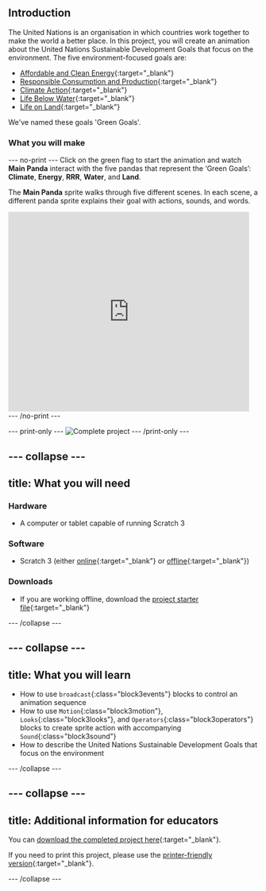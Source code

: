 ## Introduction

The United Nations is an organisation in which countries work together to make the world a better place. In this project, you will create an animation about the United Nations Sustainable Development Goals that focus on the environment. The five environment-focused goals are:
+ [Affordable and Clean Energy](https://www.undp.org/sustainable-development-goals#affordable-and-clean-energy){:target="_blank"}
+ [Responsible Consumption and Production](https://www.undp.org/sustainable-development-goals#responsible-consumption-and-production){:target="_blank"}
+ [Climate Action](https://www.undp.org/sustainable-development-goals#climate-action){:target="_blank"}
+ [Life Below Water](https://www.undp.org/sustainable-development-goals#below-water){:target="_blank"}
+ [Life on Land](https://www.undp.org/sustainable-development-goals#life-on-land){:target="_blank"}

We've named these goals 'Green Goals'.

### What you will make

--- no-print ---
Click on the green flag to start the animation and watch **Main Panda** interact with the five pandas that represent the ‘Green Goals’: **Climate**, **Energy**, **RRR**, **Water**, and **Land**.

The **Main Panda** sprite walks through five different scenes. In each scene, a different panda sprite explains their goal with actions, sounds, and words.

<div class="scratch-preview">
  <iframe allowtransparency="true" width="485" height="402" src="https://scratch.mit.edu/projects/embed/423884556/?autostart=false" frameborder="0"></iframe>
</div>
--- /no-print ---

--- print-only ---
![Complete project](images/showcase_static.png)
--- /print-only ---

--- collapse ---
---
title: What you will need
---
### Hardware

+ A computer or tablet capable of running Scratch 3

### Software

+ Scratch 3 (either [online](https://scratch.mit.edu/){:target="_blank"} or [offline](https://scratch.mit.edu/download){:target="_blank"})

### Downloads

+ If you are working offline, download the [project starter file](https://rpf.io/p/en/green-goals-go){:target="_blank"}

--- /collapse ---

--- collapse ---
---
title: What you will learn
---

+ How to use `broadcast`{:class="block3events"} blocks to control an animation sequence
+ How to use `Motion`{:class="block3motion"}, `Looks`{:class="block3looks"}, and `Operators`{:class="block3operators"} blocks to create sprite action with accompanying `Sound`{:class="block3sound"}
+ How to describe the United Nations Sustainable Development Goals that focus on the environment

--- /collapse ---

--- collapse ---
---
title: Additional information for educators
---

You can [download the completed project here](https://rpf.io/p/en/green-goals-get){:target="_blank"}.

If you need to print this project, please use the [printer-friendly version](https://projects.raspberrypi.org/en/projects/green-goals/print){:target="_blank"}.

--- /collapse ---
